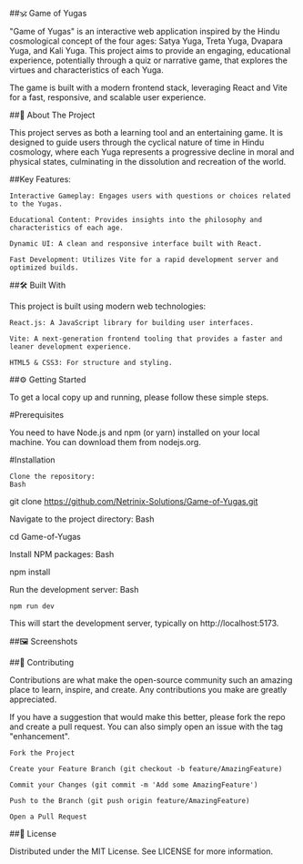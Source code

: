 ##🕉️ Game of Yugas

"Game of Yugas" is an interactive web application inspired by the Hindu cosmological concept of the four ages: Satya Yuga, Treta Yuga, Dvapara Yuga, and Kali Yuga. This project aims to provide an engaging, educational experience, potentially through a quiz or narrative game, that explores the virtues and characteristics of each Yuga.

The game is built with a modern frontend stack, leveraging React and Vite for a fast, responsive, and scalable user experience.

##🚀 About The Project

This project serves as both a learning tool and an entertaining game. It is designed to guide users through the cyclical nature of time in Hindu cosmology, where each Yuga represents a progressive decline in moral and physical states, culminating in the dissolution and recreation of the world.

##Key Features:

    Interactive Gameplay: Engages users with questions or choices related to the Yugas.

    Educational Content: Provides insights into the philosophy and characteristics of each age.

    Dynamic UI: A clean and responsive interface built with React.

    Fast Development: Utilizes Vite for a rapid development server and optimized builds.

##🛠️ Built With

This project is built using modern web technologies:

    React.js: A JavaScript library for building user interfaces.

    Vite: A next-generation frontend tooling that provides a faster and leaner development experience.

    HTML5 & CSS3: For structure and styling.

##⚙️ Getting Started

To get a local copy up and running, please follow these simple steps.

#Prerequisites

You need to have Node.js and npm (or yarn) installed on your local machine. You can download them from nodejs.org.

#Installation

    Clone the repository:
    Bash

git clone https://github.com/Netrinix-Solutions/Game-of-Yugas.git

Navigate to the project directory:
Bash

cd Game-of-Yugas

Install NPM packages:
Bash

npm install

Run the development server:
Bash

    npm run dev

This will start the development server, typically on http://localhost:5173.

##🖼️ Screenshots


##🤝 Contributing

Contributions are what make the open-source community such an amazing place to learn, inspire, and create. Any contributions you make are greatly appreciated.

If you have a suggestion that would make this better, please fork the repo and create a pull request. You can also simply open an issue with the tag "enhancement".

    Fork the Project

    Create your Feature Branch (git checkout -b feature/AmazingFeature)

    Commit your Changes (git commit -m 'Add some AmazingFeature')

    Push to the Branch (git push origin feature/AmazingFeature)

    Open a Pull Request

##📄 License

Distributed under the MIT License. See LICENSE for more information.
